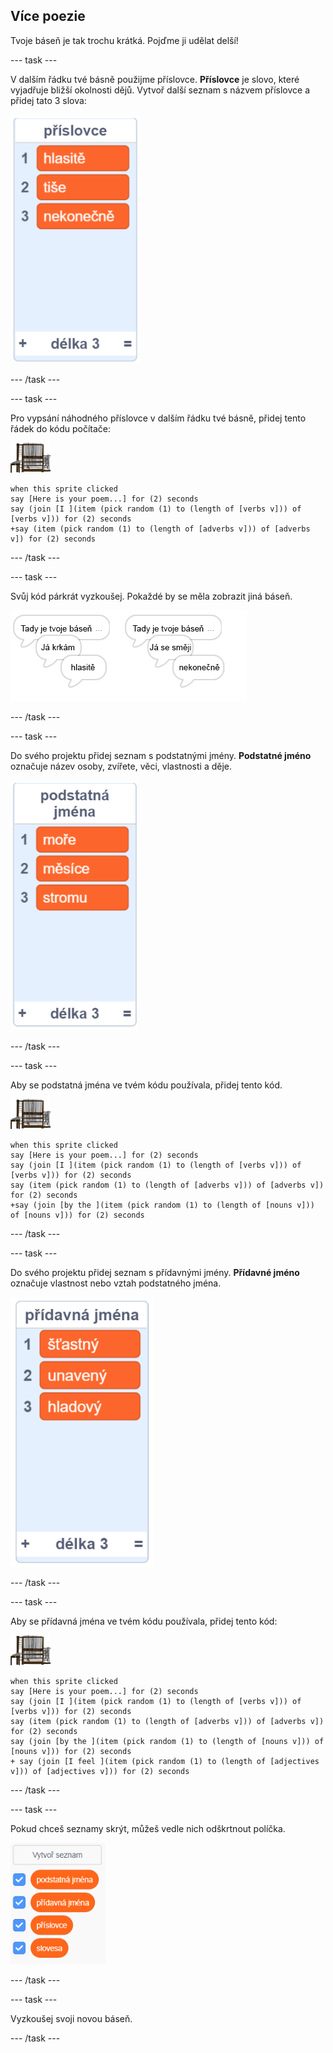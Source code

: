 ## Více poezie

Tvoje báseň je tak trochu krátká. Pojďme ji udělat delší!

\--- task \---

V dalším řádku tvé básně použijme příslovce. **Příslovce** je slovo, které vyjadřuje bližší okolnosti dějů. Vytvoř další seznam s názvem příslovce a přidej tato 3 slova:

![seznam se slovy hlasitě, tiše, nekonečně](images/poetry-adverbs.png)

\--- /task \---

\--- task \---

Pro vypsání náhodného příslovce v dalším řádku tvé básně, přidej tento řádek do kódu počítače:

![postava počítače](images/computer-sprite.png)

```blocks3
when this sprite clicked
say [Here is your poem...] for (2) seconds
say (join [I ](item (pick random (1) to (length of [verbs v])) of [verbs v])) for (2) seconds
+say (item (pick random (1) to (length of [adverbs v])) of [adverbs v]) for (2) seconds
```

\--- /task \---

\--- task \---

Svůj kód párkrát vyzkoušej. Pokaždé by se měla zobrazit jiná báseň.

![náhodné bubliny s příslovci](images/poetry-adverb-test.png)

\--- /task \---

\--- task \---

Do svého projektu přidej seznam s podstatnými jmény. **Podstatné jméno** označuje název osoby, zvířete, věci, vlastnosti a děje.

![seznam s podstatnými jmény moře, měsíce, stromu](images/poetry-nouns.png)

\--- /task \---

\--- task \---

Aby se podstatná jména ve tvém kódu používala, přidej tento kód.

![postava počítače](images/computer-sprite.png)

```blocks3
when this sprite clicked
say [Here is your poem...] for (2) seconds
say (join [I ](item (pick random (1) to (length of [verbs v])) of [verbs v])) for (2) seconds
say (item (pick random (1) to (length of [adverbs v])) of [adverbs v]) for (2) seconds
+say (join [by the ](item (pick random (1) to (length of [nouns v])) of [nouns v])) for (2) seconds
```

\--- /task \---

\--- task \---

Do svého projektu přidej seznam s přídavnými jmény. **Přídavné jméno** označuje vlastnost nebo vztah podstatného jména.

![seznam s přídavnými jmény šťastný, unavený, hladový](images/poetry-adjectives.png)

\--- /task \---

\--- task \---

Aby se přídavná jména ve tvém kódu používala, přidej tento kód:

![postava počítače](images/computer-sprite.png)

```blocks3
when this sprite clicked
say [Here is your poem...] for (2) seconds
say (join [I ](item (pick random (1) to (length of [verbs v])) of [verbs v])) for (2) seconds
say (item (pick random (1) to (length of [adverbs v])) of [adverbs v]) for (2) seconds
say (join [by the ](item (pick random (1) to (length of [nouns v])) of [nouns v])) for (2) seconds
+ say (join [I feel ](item (pick random (1) to (length of [adjectives v])) of [adjectives v])) for (2) seconds
```

\--- /task \---

\--- task \---

Pokud chceš seznamy skrýt, můžeš vedle nich odškrtnout políčka.

![seznam proměnných se zaškrtnutými políčky](images/poetry-lists-tick.png)

\--- /task \---

\--- task \---

Vyzkoušej svoji novou báseň.

\--- /task \---
